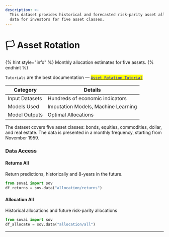 ```yaml
---
description: >-
  This dataset provides historical and forecasted risk-parity asset allocation
  data for investors for five asset classes.
---
```


# 🏳️ Asset Rotation

{% hint style="info" %}
Monthly allocation estimates for five assets.
{% endhint %}

`Tutorials` are the best documentation — [<mark style="color:blue;">`Asset Rotation Tutorial`</mark>](https://colab.research.google.com/github/sovai-research/sovai-public/blob/main/notebooks/tutorials/Asset%20Rotation.ipynb)

<table data-column-title-hidden data-view="cards"><thead><tr><th>Category</th><th>Details</th></tr></thead><tbody><tr><td>Input Datasets</td><td>Hundreds of economic indicators</td></tr><tr><td>Models Used</td><td>Imputation Models, Machine Learning</td></tr><tr><td>Model Outputs</td><td>Optimal Allocations</td></tr></tbody></table>

The dataset covers five asset classes: bonds, equities, commodities, dollar, and real estate. The data is presented in a monthly frequency, starting from November 1959.&#x20;

### Data Access

#### Returns All

Return predictions, historically and 8-years in the future.

```python
from sovai import sov 
df_returns = sov.data("allocation/returns")
```

#### Allocation All

Historical allocations and future risk-parity allocations

```python
from sovai import sov 
df_allocate = sov.data("allocation/all")
```

***
